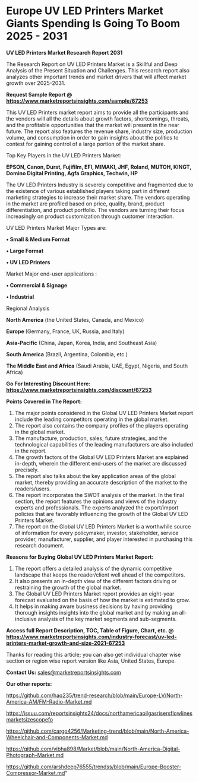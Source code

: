 # Europe UV LED Printers Market Giants Spending Is Going To Boom 2025 - 2031

<strong>UV LED Printers Market Research Report 2031</strong>

The Research Report on UV LED Printers Market is a Skillful and Deep Analysis of the Present Situation and Challenges. This research report also analyzes other important trends and market drivers that will affect market growth over 2025-2031.

<strong>Request Sample Report @ <a href=https://www.marketreportsinsights.com/sample/67253>https://www.marketreportsinsights.com/sample/67253</a></strong>

This UV LED Printers market report aims to provide all the participants and the vendors will all the details about growth factors, shortcomings, threats, and the profitable opportunities that the market will present in the near future. The report also features the revenue share, industry size, production volume, and consumption in order to gain insights about the politics to contest for gaining control of a large portion of the market share.

Top Key Players in the UV LED Printers Market:

<strong>EPSON, Canon, Durst, Fujifilm, EFI, MIMAKI, JHF, Roland, MUTOH, KINGT, Domino Digital Printing, Agfa Graphics, Techwin, HP</strong>

The UV LED Printers Industry is severely competitive and fragmented due to the existence of various established players taking part in different marketing strategies to increase their market share. The vendors operating in the market are profiled based on price, quality, brand, product differentiation, and product portfolio. The vendors are turning their focus increasingly on product customization through customer interaction.

UV LED Printers Market Major Types are:

<strong>• Small & Medium Format

• Large Format

• UV LED Printers</strong>

Market Major end-user applications :

<strong>• Commercial & Signage

• Industrial</strong>

Regional Analysis

</u><strong><b>North America</b></strong> (the United States, Canada, and Mexico)

<strong><b>Europe </b></strong>(Germany, France, UK, Russia, and Italy)

<strong><b>Asia-Pacific</b></strong> (China, Japan, Korea, India, and Southeast Asia)

<strong><b>South America</b></strong> (Brazil, Argentina, Colombia, etc.)

<strong><b>The Middle East and Africa</b></strong> (Saudi Arabia, UAE, Egypt, Nigeria, and South Africa)

<strong>Go For Interesting Discount Here: <a href=https://www.marketreportsinsights.com/discount/67253>https://www.marketreportsinsights.com/discount/67253</a></strong>

<strong>Points Covered in The Report:</strong>
<ol>
  <li>The major points considered in the Global UV LED Printers Market report include the leading competitors operating in the global market.</li>
  <li>The report also contains the company profiles of the players operating in the global market.</li>
  <li>The manufacture, production, sales, future strategies, and the technological capabilities of the leading manufacturers are also included in the report.</li>
  <li>The growth factors of the Global UV LED Printers Market are explained in-depth, wherein the different end-users of the market are discussed precisely.</li>
  <li>The report also talks about the key application areas of the global market, thereby providing an accurate description of the market to the readers/users.</li>
  <li>The report incorporates the SWOT analysis of the market. In the final section, the report features the opinions and views of the industry experts and professionals. The experts analyzed the export/import policies that are favorably influencing the growth of the Global UV LED Printers Market.</li>
  <li>The report on the Global UV LED Printers Market is a worthwhile source of information for every policymaker, investor, stakeholder, service provider, manufacturer, supplier, and player interested in purchasing this research document.</li>
</ol>
<strong>Reasons for Buying Global UV LED Printers Market Report:</strong>

<ol>
  <li>The report offers a detailed analysis of the dynamic competitive landscape that keeps the reader/client well ahead of the competitors.</li>
  <li>It also presents an in-depth view of the different factors driving or restraining the growth of the global market.</li>
  <li>The Global UV LED Printers Market report provides an eight-year forecast evaluated on the basis of how the market is estimated to grow.</li>
  <li>It helps in making aware business decisions by having providing thorough insights insights into the global market and by making an all-inclusive analysis of the key market segments and sub-segments.</li>
</ol>
<strong>Access full Report Description, TOC, Table of Figure, Chart, etc. @ <a href=https://www.marketreportsinsights.com/industry-forecast/uv-led-printers-market-growth-and-size-2021-67253>https://www.marketreportsinsights.com/industry-forecast/uv-led-printers-market-growth-and-size-2021-67253</a></strong>


Thanks for reading this article; you can also get individual chapter wise section or region wise report version like Asia, United States, Europe.

<strong>Contact Us:</strong>
sales@marketreportsinsights.com

<strong>Our other reports:</strong>

<a href=https://github.com/haq235/trend-research/blob/main/Europe-LV/North-America-AM/FM-Radio-Market.md>https://github.com/haq235/trend-research/blob/main/Europe-LV/North-America-AM/FM-Radio-Market.md</a>

<a href=https://issuu.com/reportsinsights24/docs/northamericaoilgasrisersflowlinesmarketsizescopefo>https://issuu.com/reportsinsights24/docs/northamericaoilgasrisersflowlinesmarketsizescopefo</a>

<a href=https://github.com/cargo4256/Marketing-trend/blob/main/North-America-Wheelchair-and-Components-Market.md>https://github.com/cargo4256/Marketing-trend/blob/main/North-America-Wheelchair-and-Components-Market.md</a>

<a href=https://github.com/vibha898/Market/blob/main/North-America-Digital-Photograph-Market.md>https://github.com/vibha898/Market/blob/main/North-America-Digital-Photograph-Market.md</a>

<a href=https://github.com/arshdeep76555/trendss/blob/main/Europe-Booster-Compressor-Market.md>https://github.com/arshdeep76555/trendss/blob/main/Europe-Booster-Compressor-Market.md</a>"
